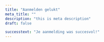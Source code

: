 ```yaml
---
title: "Aanmelden gelukt"
meta_title: ""
description: "this is meta description"
draft: false

successtext: "Je aanmelding was succesvol!"
---
```

